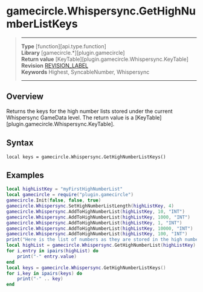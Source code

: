 # gamecircle.Whispersync.GetHighNumberListKeys

> --------------------- ------------------------------------------------------------------------------------------
> __Type__              [function][api.type.function]  
> __Library__           [gamecircle.*][plugin.gamecircle]  
> __Return value__      [KeyTable][plugin.gamecircle.Whispersync.KeyTable]  
> __Revision__          [REVISION_LABEL](REVISION_URL)  
> __Keywords__          Highest, SyncableNumber, Whispersync  
> --------------------- ------------------------------------------------------------------------------------------


## Overview
Returns the keys for the high number lists stored under the current Whispersync GameData level. The return value is a [KeyTable][plugin.gamecircle.Whispersync.KeyTable].


## Syntax
	local keys = gamecircle.Whispersync.GetHighNumberListKeys()
	
## Examples

``````lua  
local highListKey = "myFirstHighNumberList" 
local gamecircle = require("plugin.gamecircle")  
gamecircle.Init(false, false, true)  
gamecircle.Whispersync.SetHighNumberListLength(highListKey, 4)  
gamecircle.Whispersync.AddToHighNumberList(highListKey, 10, "INT")  
gamecircle.Whispersync.AddToHighNumberList(highListKey, 1000, "INT")  
gamecircle.Whispersync.AddToHighNumberList(highListKey, 1, "INT")  
gamecircle.Whispersync.AddToHighNumberList(highListKey, 10000, "INT")   
gamecircle.Whispersync.AddToHighNumberList(highListKey, 100, "INT")  
print("Here is the list of numbers as they are stored in the high number list. They should be in the order from highest to lowest.")  
local highList = gamecircle.Whispersync.GetHighNumberList(highListKey)  
for i,entry in ipairs(highList) do  
	print("-" entry.value)  
end  
local keys = gamecircle.Whispersync.GetHighNumberListKeys()  
for i,key in ipairs(keys) do  
	print("-" .. key)  
end  
``````

